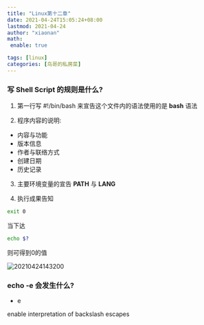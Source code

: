 ```yaml
---
title: "Linux第十二章"
date: 2021-04-24T15:05:24+08:00
lastmod: 2021-04-24
author: "xiaonan"
math:
 enable: true

tags: [linux]
categories: [鸟哥的私房菜]
---
```


### 写 Shell Script 的规则是什么?

1. 第一行写 #!/bin/bash 来宣告这个文件内的语法使用的是 **bash** 语法

2. 程序内容的说明:

- 内容与功能
- 版本信息
- 作者与联络方式
- 创建日期
- 历史记录

3. 主要环境变量的宣告 **PATH** 与 **LANG**

4. 执行成果告知

```bash
exit 0
```

当下达 

```bash
echo $? 
```

则可得到0的值

![20210424143200](https://img.fengqigang.cn//img/20210424143200.png)

### echo -e 会发生什么?

- e

enable interpretation of backslash escapes




